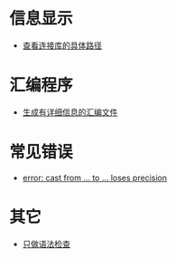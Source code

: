 # 信息显示
* [查看连接库的具体路径](print-file-name.md)

# 汇编程序
* [生成有详细信息的汇编文件](verbose-asm.md)

# 常见错误
* [error: cast from ... to ... loses precision](cast-lose-precision.md)

# 其它
* [只做语法检查](syntax-only.md)

